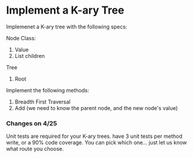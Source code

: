 
# Implement a K-ary Tree

Implemenet a K-ary tree with the following specs:

Node Class:
1. Value
2. List<Node> children

Tree
1. Root

Implement the following methods:
1. Breadth First Traversal
2. Add (we need to know the parent node, and the new node's value)


### Changes on 4/25
Unit tests are required for your K-ary trees. have 3 unit tests per method write, or a 90% code coverage. You can pick which one...
just let us know what route you choose. 
